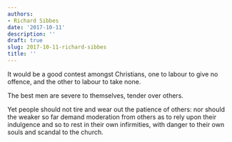 ```yaml
---
authors:
- Richard Sibbes
date: '2017-10-11'
description: ''
draft: true
slug: 2017-10-11-richard-sibbes
title: ''
---
```

It would be a good contest amongst Christians, one to labour to give no offence, and the other to labour to take none.

The best men are severe to themselves, tender over others. 

Yet people should not tire and wear out the patience of others: nor should the weaker so far demand moderation from others as to rely upon their indulgence and so to rest in their own infirmities, with danger to their own souls and scandal to the church.



